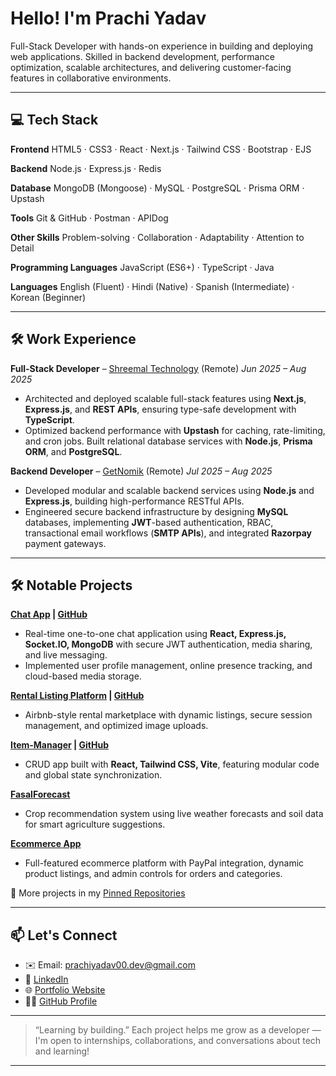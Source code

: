 # Hello! I'm Prachi Yadav

Full-Stack Developer with hands-on experience in building and deploying web applications. Skilled in backend development, performance optimization, scalable architectures, and delivering customer-facing features in collaborative environments.

---

## 💻 Tech Stack

**Frontend**
HTML5 · CSS3 · React · Next.js · Tailwind CSS · Bootstrap · EJS

**Backend**
Node.js · Express.js · Redis

**Database**
MongoDB (Mongoose) · MySQL · PostgreSQL · Prisma ORM · Upstash

**Tools**
Git & GitHub · Postman · APIDog 

**Other Skills**
Problem-solving · Collaboration · Adaptability · Attention to Detail

**Programming Languages**
 JavaScript (ES6+) · TypeScript · Java 

**Languages**
 English (Fluent) · Hindi (Native) · Spanish (Intermediate) · Korean (Beginner)

---

## 🛠 Work Experience

**Full-Stack Developer** – [Shreemal Technology](https://www.linkedin.com/company/shreemal-technology/) (Remote)
*Jun 2025 – Aug 2025*

* Architected and deployed scalable full-stack features using **Next.js**, **Express.js**, and **REST APIs**, ensuring type-safe development with **TypeScript**.
* Optimized backend performance with **Upstash** for caching, rate-limiting, and cron jobs. Built relational database services with **Node.js**, **Prisma ORM**, and **PostgreSQL**.

**Backend Developer** – [GetNomik](https://www.linkedin.com/company/getnomik/) (Remote)
*Jul 2025 – Aug 2025*

* Developed modular and scalable backend services using **Node.js** and **Express.js**, building high-performance RESTful APIs.
* Engineered secure backend infrastructure by designing **MySQL** databases, implementing **JWT**-based authentication, RBAC, transactional email workflows (**SMTP APIs**), and integrated **Razorpay** payment gateways.

---

## 🛠 Notable Projects

**[Chat App](https://chat-app-somd.onrender.com/login) | [GitHub](https://github.com/pprachhiii/chat-app)**

* Real-time one-to-one chat application using **React, Express.js, Socket.IO, MongoDB** with secure JWT authentication, media sharing, and live messaging.
* Implemented user profile management, online presence tracking, and cloud-based media storage.

**[Rental Listing Platform](https://stayease-smsm.onrender.com/listings) | [GitHub](https://github.com/pprachhiii/StayEase)**

* Airbnb-style rental marketplace with dynamic listings, secure session management, and optimized image uploads.

**[Item-Manager](https://item-manager-cee0.onrender.com/) | [GitHub](https://github.com/pprachhiii/item-manager)**

* CRUD app built with **React, Tailwind CSS, Vite**, featuring modular code and global state synchronization.

**[FasalForecast](https://farming-agriculture-assistant-production.up.railway.app/)**

* Crop recommendation system using live weather forecasts and soil data for smart agriculture suggestions.

**[Ecommerce App](https://e-commerce-app-1-652v.onrender.com/)**

* Full-featured ecommerce platform with PayPal integration, dynamic product listings, and admin controls for orders and categories.

📌 More projects in my [Pinned Repositories](https://github.com/pprachhiii?tab=repositories)

---

## 📫 Let's Connect

* ✉️ Email: [prachiyadav00.dev@gmail.com](mailto:prachiyadav00.dev@gmail.com)
* 💼 [LinkedIn](https://www.linkedin.com/in/prachi-yadav-87303231a)
* 🌐 [Portfolio Website](https://prachideveloperportfolio.vercel.app/)
* 🧑‍💻 [GitHub Profile](https://github.com/pprachhiii)

---

> “Learning by building.”
> Each project helps me grow as a developer — I'm open to internships, collaborations, and conversations about tech and learning!

---
